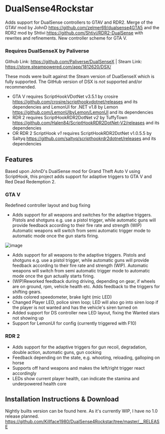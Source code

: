 # DualSense4Rockstar

Adds support for DualSense controllers to GTAV and RDR2.
Merge of the GTAV mod by JohnD https://github.com/zelmer69/dualsense4GTA5 and the RDR2 mod by Shtivi https://github.com/Shtivi/RDR2-DualSense
 with rewrites and refinements.
New controller scheme for GTA V.

### Requires DualSenseX by Paliverse
Github Link: https://github.com/Paliverse/DualSenseX | Steam Link:  https://store.steampowered.com/app/1812620/DSX/

These mods were built against the Steam version of DualSenseX which is fully supported. The GitHub version of DSX is *not* supported and/or recommended.

- GTA V requires ScriptHookVDotNet v3.5.1 by crosire https://github.com/crosire/scripthookvdotnet/releases and its dependencies and LemonUI for .NET v1.8 by Lemon https://github.com/LemonUIbyLemon/LemonUI and its dependencies
- RDR 2 requires ScriptHookRDR2DotNet *v2* by TuffyTown https://github.com/Halen84/ScriptHookRDR2DotNet-V2/releases and its dependencies
- OR RDR 2 ScriptHook *v1* requires ScriptHookRDR2DotNet v1.0.5.5 by Saltyq https://github.com/saltyq/scripthookrdr2dotnet/releases and its dependencies

## Features
Based upon JohnD's DualSense mod for Grand Theft Auto V using ScriptHook, this project adds support for adaptive triggers to GTA V and Red Dead Redemption 2.

### GTA V
Redefined controller layout and bug fixing
- Adds support for all weapons and switches for the adaptive triggers. Pistols and shotguns e.g. use a pistol trigger, while automatic guns will provide feedback according to their fire rate and strength (WIP) Automatic weapons will switch from semi automatic trigger mode to automatic mode once the gun starts firing.


![image](https://user-images.githubusercontent.com/16738568/190234195-d3b623f1-ab29-48db-b357-997e5ba13d5f.png)

- Adds support for all weapons to the adaptive triggers. Pistols and shotguns e.g. use a pistol trigger, while automatic guns will provide feedback according to their fire rate and strength (WIP). Automatic weapons will switch from semi automatic trigger mode to automatic mode once the gun actually starts firing.
- (WIP)Reworked feedback during driving, depending on gear, if wheels are on ground, rpm, vehicle health etc. Adds feedback to the triggers for shifting gears.
- adds colored speedometer, brake light (mic LED)
- Changed Player LED, police siren loop; LED will also go into siren loop if the player is not wanted and has the vehicle's siren turned on
- Added support for DS controller new LED layout, fixing the Wanted stars not showing up
- Support for LemonUI for config (currently triggered with F10)

### RDR 2
- Adds support for the adaptive triggers for gun recoil, degradation, double action, automatic guns, gun cocking
- Feedback depending on the state, e.g. whooting, reloading, galloping on horse
- Supports off hand weapons and makes the left/right trigger react accordingly
- LEDs show current player health, can indicate the stamina and underpowered health core

## Installation Instructions & Download
Nightly builts version can be found here. As it's currently WIP, I have no 1.0 release planned.
https://github.com/Killface1980/DualSense4Rockstar/tree/master/__RELEASE

<!--
# Donations
If you like this mod, you can support its development and DSX support for more games in future.  
  
[![image](https://www.paypalobjects.com/en_US/i/btn/btn_donate_LG.gif)](https://www.paypal.com/donate/?hosted_button_id=7JQJ8CSH4ZKS8)
-->

